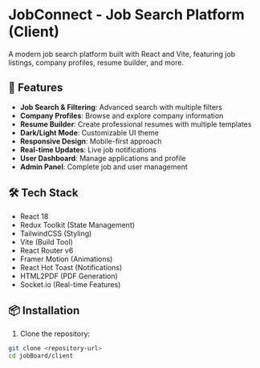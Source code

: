 # JobConnect - Job Search Platform (Client)

A modern job search platform built with React and Vite, featuring job listings, company profiles, resume builder, and more.

## 🚀 Features

- **Job Search & Filtering**: Advanced search with multiple filters
- **Company Profiles**: Browse and explore company information
- **Resume Builder**: Create professional resumes with multiple templates
- **Dark/Light Mode**: Customizable UI theme
- **Responsive Design**: Mobile-first approach
- **Real-time Updates**: Live job notifications
- **User Dashboard**: Manage applications and profile
- **Admin Panel**: Complete job and user management

## 🛠️ Tech Stack

- React 18
- Redux Toolkit (State Management)
- TailwindCSS (Styling)
- Vite (Build Tool)
- React Router v6
- Framer Motion (Animations)
- React Hot Toast (Notifications)
- HTML2PDF (PDF Generation)
- Socket.io (Real-time Features)

## 📦 Installation

1. Clone the repository:
```bash
git clone <repository-url>
cd jobBoard/client
```
